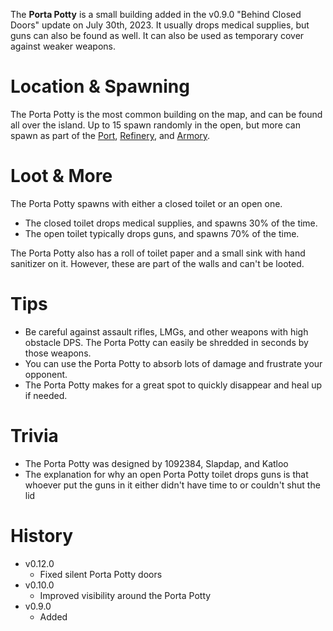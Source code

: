 The **Porta Potty** is a small building added in the v0.9.0 "Behind Closed Doors" update on July 30th, 2023. It usually drops medical supplies, but guns can also be found as well. It can also be used as temporary cover against weaker weapons.

# Location & Spawning

The Porta Potty is the most common building on the map, and can be found all over the island. Up to 15 spawn randomly in the open, but more can spawn as part of the [Port](/buildings/port), [Refinery](/buildings/refinery), and [Armory](/buildings/armory).

# Loot & More

The Porta Potty spawns with either a closed toilet or an open one.

- The closed toilet drops medical supplies, and spawns 30% of the time.
- The open toilet typically drops guns, and spawns 70% of the time.

The Porta Potty also has a roll of toilet paper and a small sink with hand sanitizer on it. However, these are part of the walls and can't be looted.

# Tips

- Be careful against assault rifles, LMGs, and other weapons with high obstacle DPS. The Porta Potty can easily be shredded in seconds by those weapons.
- You can use the Porta Potty to absorb lots of damage and frustrate your opponent.
- The Porta Potty makes for a great spot to quickly disappear and heal up if needed.

# Trivia

- The Porta Potty was designed by 1092384, Slapdap, and Katloo
- The explanation for why an open Porta Potty toilet drops guns is that whoever put the guns in it either didn't have time to or couldn't shut the lid

# History

- v0.12.0
  - Fixed silent Porta Potty doors
- v0.10.0
  - Improved visibility around the Porta Potty
- v0.9.0
  - Added
